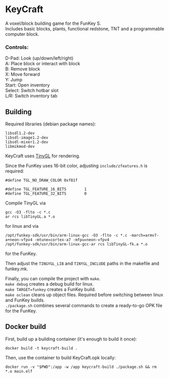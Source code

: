 # KeyCraft

A voxel/block building game for the FunKey S.  
Includes basic blocks, plants, functional redstone, TNT and a programmable computer block.

### Controls:
D-Pad: Look (up/down/left/right)  
A: Place block or interact with block  
B: Remove block  
X: Move forward  
Y: Jump  
Start: Open inventory  
Select: Switch hotbar slot  
L/R: Switch inventory tab

## Building

Required libraries (debian package names):
```
libsdl1.2-dev
libsdl-image1.2-dev
libsdl-mixer1.2-dev
libmikmod-dev
```

KeyCraft uses [TinyGL](https://github.com/C-Chads/tinygl) for rendering.  

Since the FunKey uses 16-bit color, adjusting `include/zfeatures.h` is required:
```
#define TGL_NO_DRAW_COLOR 0xf81f

#define TGL_FEATURE_16_BITS        1
#define TGL_FEATURE_32_BITS        0
```

Compile TinyGL via
```
gcc -O3 -flto -c *.c
ar rcs libTinyGL.a *.o
```
for linux and via
```
/opt/funkey-sdk/usr/bin/arm-linux-gcc -O3 -flto -c *.c -march=armv7-a+neon-vfpv4 -mtune=cortex-a7 -mfpu=neon-vfpv4
/opt/funkey-sdk/usr/bin/arm-linux-gcc-ar rcs libTinyGL-fk.a *.o
```
for the FunKey.

Then adjust the `TINGYGL_LIB` and `TINYGL_INCLUDE` paths in the makefile and funkey.mk.

Finally, you can compile the project with `make`.  
`make debug` creates a debug build for linux.  
`make TARGET=funkey` creates a FunKey build.  
`make oclean` cleans up object files. Required before switching between linux and FunKey builds.  
`./package.sh` combines several commands to create a ready-to-go OPK file for the FunKey.

## Docker build
First, build up a building container (it's enough to build it once):
```shell
docker build -t keycraft-build .
```

Then, use the container to build KeyCraft.opk locally:
```shell
docker run -v "$PWD":/app -w /app keycraft-build ./package.sh && rm *.o main.elf
```